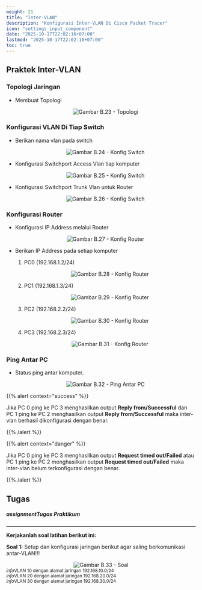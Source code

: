 ```yaml
---
weight: 21
title: "Inter-VLAN"
description: "Konfigurasi Inter-VLAN Di Cisco Packet Tracer"
icon: "settings_input_component"
date: "2025-10-17T22:02:16+07:00"
lastmod: "2025-10-17T22:02:16+07:00"
toc: true
---
```


## Praktek Inter-VLAN

### Topologi Jaringan

- Membuat Topologi

  <center>
  <img src="/images/babThree/b.23.PNG" alt="Gambar B.23 - Topologi" class="img-fluid mb-3 responsive-img">
  </center>

### Konfigurasi VLAN Di Tiap Switch

- Berikan nama vlan pada switch

  <center>
  <img src="/images/babThree/b.24.PNG" alt="Gambar B.24 - Konfig Switch" class="img-fluid mb-3 responsive-img">
  </center>

- Konfigurasi Switchport Access Vlan tiap komputer

  <center>
  <img src="/images/babThree/b.25.PNG" alt="Gambar B.25 - Konfig Switch" class="img-fluid mb-3 responsive-img">
  </center>

- Konfigurasi Switchport Trunk Vlan untuk Router

  <center>
  <img src="/images/babThree/b.26.PNG" alt="Gambar B.26 - Konfig Switch" class="img-fluid mb-3 responsive-img">
  </center>

### Konfigurasi Router

- Konfigurasi IP Address melalui Router

  <center>
  <img src="/images/babThree/b.27.PNG" alt="Gambar B.27 - Konfig Router" class="img-fluid mb-3 responsive-img">
  </center>

- Berikan IP Address pada setiap komputer

  1.  PC0 (192.168.1.2/24)

      <center>
      <img src="/images/babThree/b.28.PNG" alt="Gambar B.28 - Konfig Router" class="img-fluid mb-3 responsive-img">
      </center>

  2.  PC1 (192.168.1.3/24)

      <center>
      <img src="/images/babThree/b.29.PNG" alt="Gambar B.29 - Konfig Router" class="img-fluid mb-3 responsive-img">
      </center>

  3.  PC2 (192.168.2.2/24)

      <center>
      <img src="/images/babThree/b.30.PNG" alt="Gambar B.30 - Konfig Router" class="img-fluid mb-3 responsive-img">
      </center>

  4.  PC3 (192.168.2.3/24)

      <center>
      <img src="/images/babThree/b.31.PNG" alt="Gambar B.31 - Konfig Router" class="img-fluid mb-3 responsive-img">
      </center>

### Ping Antar PC

- Status ping antar komputer.

  <center>
  <img src="/images/babThree/b.32.PNG" alt="Gambar B.32 - Ping Antar PC" class="img-fluid mb-3 responsive-img">
  </center>

{{% alert context="success" %}}

<p>
Jika PC 0 ping ke PC 3 menghasilkan output <strong>Reply from/Successful</strong> dan PC 1 ping ke PC 2 menghasilkan output <strong>Reply from/Successful</strong> maka inter-vlan berhasil dikonfigurasi dengan benar.
</p>
{{% /alert %}}

{{% alert context="danger" %}}

<p>
Jika PC 0 ping ke PC 3 menghasilkan output <strong>Request timed out/Failed</strong> atau PC 1 ping ke PC 2 menghasilkan output <strong>Request timed out/Failed</strong> maka inter-vlan belum terkonfigurasi dengan benar.
</p>
{{% /alert %}}

## Tugas

<div class="alert alert-info" role="alert">
<h5 class="alert-heading"><i class="material-icons align-middle me-2">assignment</i>Tugas Praktikum</h5>
<hr>
<p class="mb-3"><strong>Kerjakanlah soal latihan berikut ini:</strong>

<div class="row">
<p class="mb-2"><strong>Soal 1:</strong>
Setup dan konfigurasi jaringan berikut agar saling berkomunikasi antar-VLAN!!!
</div>

<span></span>

<center>
      <img src="/images/babThree/b.33.PNG" alt="Gambar B.33 - Soal" class="img-fluid mb-3 responsive-img">
</center>

<div class="mt-3">
<small class="text-muted"><i class="material-icons align-middle me-1">info</i>VLAN 10 dengan alamat jaringan 192.168.10.0/24</small>
</div>

<div class="mt-3">
<small class="text-muted"><i class="material-icons align-middle me-1">info</i>VLAN 20 dengan alamat jaringan 192.168.20.0/24</small>
</div>

<div class="mt-3">
<small class="text-muted"><i class="material-icons align-middle me-1">info</i>VLAN 30 dengan alamat jaringan 192.168.30.0/24</small>
</div>
</div>
